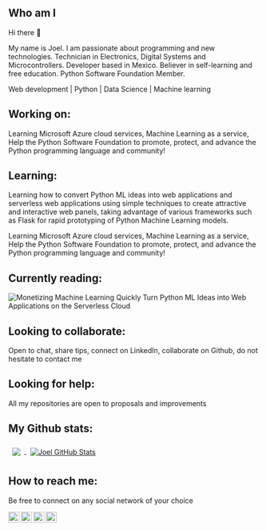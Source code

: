 ## Who am I
Hi there 👋 

My name is Joel. I am passionate about programming and new technologies. Technician in Electronics, Digital Systems and Microcontrollers.
Developer based in Mexico. Believer in self-learning and free education. Python Software Foundation Member.

Web development | Python | Data Science | Machine learning 



## Working on:
Learning Microsoft Azure cloud services, Machine Learning as a service, Help the Python Software Foundation to  promote, protect, and advance the Python programming language and community!



## Learning:
Learning how to convert Python ML ideas into web applications and serverless web applications using simple techniques to create attractive and interactive web panels, taking advantage of various frameworks such as Flask for rapid prototyping of Python Machine Learning models.

Learning Microsoft Azure cloud services, Machine Learning as a service, Help the Python Software Foundation to  promote, protect, and advance the Python programming language and community!



## Currently reading:
![Monetizing Machine Learning
Quickly Turn Python ML Ideas into Web Applications on the Serverless Cloud](https://images.springer.com/sgw/books/medium/9781484238721.jpg)



## Looking to collaborate:
Open to chat, share tips, connect on LinkedIn, collaborate on Github, do not hesitate to contact me



## Looking for help:
All my repositories are open to proposals and improvements


## My Github stats:

<a href="https://github.com/JoelBuenrostro">
  <img align="center" style="margin:0.5rem" src="https://github-readme-stats.vercel.app/api/top-langs/?username=JoelBuenrostro&hide=html,css&title_color=ffffff&text_color=c9cacc&icon_color=4AB197&bg_color=1A2B34" />
</a>

<a href="https://github.com/JoelBuenrostro">
  <img align="center" style="margin:0.5rem" src="https://github-readme-stats.vercel.app/api?username=JoelBuenrostro&show_icons=true&line_height=27&count_private=true&title_color=ffffff&text_color=c9cacc&icon_color=4AB097&bg_color=1A2B34" alt="Joel GitHub Stats" />
</a>



## How to reach me:
Be free to connect on any social network of your choice

[<img align="left" alt="Facebook" width="22px" src="https://cdn.jsdelivr.net/npm/simple-icons@3.4.0/icons/facebook.svg" />][facebook]

[<img align="left" alt="Twitter" width="22px" src="https://cdn.jsdelivr.net/npm/simple-icons@v3/icons/twitter.svg" />][twitter]

[<img align="left" alt="LinkedIn" width="22px" src="https://cdn.jsdelivr.net/npm/simple-icons@v3/icons/linkedin.svg" />][linkedin]

[<img align="left" alt="Dev" width="22px" src="https://d2fltix0v2e0sb.cloudfront.net/dev-badge.svg" />][Dev]

[facebook]: https://www.facebook.com/jesusjoelb/
[twitter]: https://twitter.com/esteGeek
[linkedin]: https://www.linkedin.com/in/joelbuenrostro/
[Dev]: https://dev.to/joelbuenrostro
